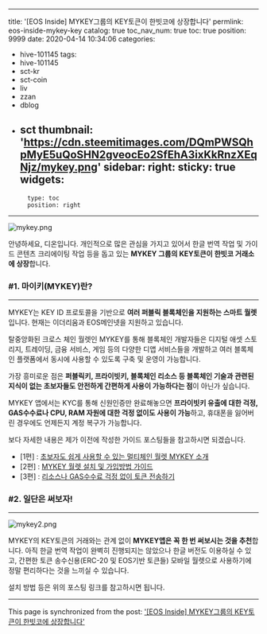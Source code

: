 
---
title: '[EOS Inside] MYKEY그룹의 KEY토큰이 한빗코에 상장합니다'
permlink: eos-inside-mykey-key
catalog: true
toc_nav_num: true
toc: true
position: 9999
date: 2020-04-14 10:34:06
categories:
- hive-101145
tags:
- hive-101145
- sct-kr
- sct-coin
- liv
- zzan
- dblog
- sct
thumbnail: 'https://cdn.steemitimages.com/DQmPWSQhpMyE5uQoSHN2gveocEo2SfEhA3ixKkRnzXEqNjz/mykey.png'
sidebar:
    right:
        sticky: true
widgets:
    -
        type: toc
        position: right
---


![mykey.png](https://cdn.steemitimages.com/DQmPWSQhpMyE5uQoSHN2gveocEo2SfEhA3ixKkRnzXEqNjz/mykey.png)

안녕하세요, 디온입니다. 개인적으로 많은 관심을 가지고 있어서 한글 번역 작업 및 가이드 콘텐츠 크리에이팅 작업 등을 돕고 있는 **MYKEY 그룹의 KEY토큰이 한빗코 거래소에 상장**합니다.

### #1. 마이키(MYKEY)란?
---

MYKEY는 KEY ID 프로토콜을 기반으로 **여러 퍼블릭 블록체인을 지원하는 스마트 월렛**입니다. 현재는 이더리움과 EOS메인넷을 지원하고 있습니다.

탈중앙화된 크로스 체인 월렛인 MYKEY를 통해 블록체인 개발자들은 디지털 애셋 스토리지, 트레이딩, 금융 서비스, 게임 등의 다양한 디앱 서비스들을 개발하고 여러 블록체인 플랫폼에서 동시에 사용할 수 있도록 구축 및 운영이 가능합니다.

가장 흥미로운 점은 **퍼블릭키, 프라이빗키, 블록체인 리소스 등 블록체인 기술과 관련된 지식이 없는 초보자들도 안전하게 간편하게 사용이 가능하다는 점**이 아닌가 싶습니다.

MYKEY 앱에서는 KYC를 통해 신원인증만 완료해놓으면 **프라이빗키 유출에 대한 걱정, GAS수수료나 CPU, RAM 자원에 대한 걱정 없이도 사용이 가능**하고, 휴대폰을 잃어버린 경우에도 언제든지 계정 복구가 가능합니다.  

보다 자세한 내용은 제가 이전에 작성한 가이드 포스팅들을 참고하시면 되겠습니다.

- [1편] : [초보자도 쉽게 사용할 수 있는 멀티체인 월렛 MYKEY 소개](https://steemit.com/hive-101145/@donekim/eos-inside-mykey)
- [2편] : [MYKEY 월렛 설치 및 가입방법 가이드](https://steemit.com/hive-101145/@donekim/3r9ghh-eos-inside-mykey)
- [3편] : [리소스나 GAS수수료 걱정 없이 토큰 전송하기](https://steemit.com/hive-101145/@donekim/eos-inside-gas)

### #2. 일단은 써보자!
---

![mykey2.png](https://cdn.steemitimages.com/DQmY8gT5a3u42FoHELkzCP9KuGq5sRuJFnwmn6MPKc6k55U/mykey2.png)

MYKEY의 KEY토큰의 거래와는 관계 없이 **MYKEY앱은 꼭 한 번 써보시는 것을 추천**합니다. 아직 한글 번역 작업이 완벽히 진행되지는 않았으나 한글 버전도 이용하실 수 있고, 간편한 토큰 송수신용(ERC-20 및 EOS기반 토큰들) 모바일 월렛으로 사용하기에 정말 편리하다는 것을 느끼실 수 있습니다.

설치 방법 등은 위의 포스팅 링크를 참고하시면 됩니다.

- - -

This page is synchronized from the post: ['[EOS Inside] MYKEY그룹의 KEY토큰이 한빗코에 상장합니다'](https://steemit.com/@donekim/eos-inside-mykey-key)
